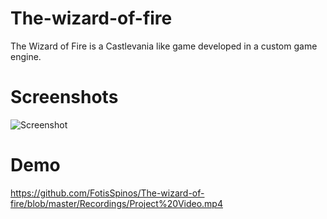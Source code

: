 # The-wizard-of-fire

<p>The Wizard of Fire is a Castlevania like game developed in a custom game engine.</p>

# Screenshots
![Screenshot](https://github.com/FotisSpinos/The-wizard-of-fire/blob/master/Screenshots/Main%20game.png)

# Demo
https://github.com/FotisSpinos/The-wizard-of-fire/blob/master/Recordings/Project%20Video.mp4

